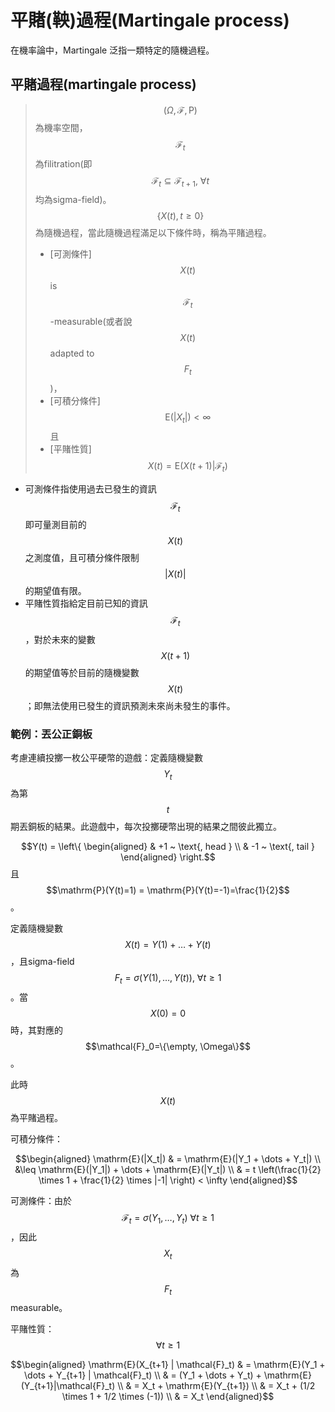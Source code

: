 # 平賭(鞅)過程(Martingale process)

在機率論中，Martingale 泛指一類特定的隨機過程。

## 平賭過程(martingale process)

> $$(\Omega, \mathcal{F}, \mathrm{P})$$為機率空間，$$\mathcal{F}_t$$為filitration(即$$\mathcal{F}_t \subseteq \mathcal{F}_{t+1}, ~\forall t$$均為sigma-field)。$$\{X(t), t \geq 0\}$$為隨機過程，當此隨機過程滿足以下條件時，稱為平賭過程。
>
> * \[可測條件]$$X(t)$$ is $$\mathcal{F}_t$$-measurable(或者說$$X(t)$$ adapted to $$F_t$$)，
> * \[可積分條件] $$\mathrm{E}(|X_t|) < \infty$$ 且
> * \[平賭性質]$$X(t) = \mathrm{E}(X(t+1)|\mathcal{F}_t)$$

* 可測條件指使用過去已發生的資訊$$\mathcal{F}_t$$ 即可量測目前的$$X(t)$$之測度值，且可積分條件限制$$|X(t)|$$的期望值有限。
* 平賭性質指給定目前已知的資訊$$\mathcal{F}_t$$，對於未來的變數$$X(t+1)$$的期望值等於目前的隨機變數$$X(t)$$；即無法使用已發生的資訊預測未來尚未發生的事件。

### 範例：丟公正銅板

考慮連續投擲一枚公平硬幣的遊戲：定義隨機變數$$Y_t$$為第$$t$$期丟銅板的結果。此遊戲中，每次投擲硬幣出現的結果之間彼此獨立。

$$Y(t) = \left\{ \begin{aligned} & +1 ~ \text{, head } \\ & -1 ~ \text{, tail } \end{aligned} \right.$$且$$\mathrm{P}(Y(t)=1) = \mathrm{P}(Y(t)=-1)=\frac{1}{2}$$。

定義隨機變數$$X(t)=Y(1)+\dots+Y(t)$$，且sigma-field $$F_t=\sigma(Y(1), \dots, Y(t)), ~ \forall t \geq 1$$。當$$X(0)=0$$時，其對應的$$\mathcal{F}_0=\{\empty, \Omega\}$$。

此時$$X(t)$$ 為平賭過程。

可積分條件：

$$\begin{aligned} \mathrm{E}(|X_t|) & = \mathrm{E}(|Y_1 + \dots + Y_t|) \\ 	&\leq \mathrm{E}(|Y_1|) + \dots + \mathrm{E}(|Y_t|) \\ 	& = t \left(\frac{1}{2} \times 1 + \frac{1}{2} \times |-1| \right) < \infty \end{aligned}$$

可測條件：由於$$\mathcal{F}_t=\sigma(Y_1,\dots, Y_t)~ \forall t \geq 1$$，因此$$X_t$$為$$F_t$$measurable。

平賭性質：$$\forall t \geq 1$$

$$\begin{aligned} \mathrm{E}(X_{t+1} | \mathcal{F}_t) & =  	\mathrm{E}(Y_1 + \dots + Y_{t+1} | \mathcal{F}_t) \\ 	& = (Y_1 + \dots + Y_t) + \mathrm{E}(Y_{t+1}|\mathcal{F}_t) \\ 	& = X_t + \mathrm{E}(Y_{t+1}) \\ 	& = X_t + (1/2 \times 1 + 1/2 \times (-1)) \\ 	& = X_t \end{aligned}$$


